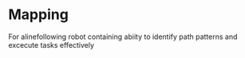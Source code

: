 # Mapping
For alinefollowing robot containing abiity to identify path patterns and excecute tasks effectively
